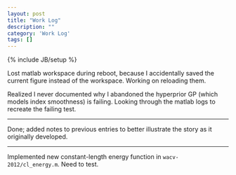 ```yaml
---
layout: post
title: "Work Log"
description: ""
category: 'Work Log'
tags: []
---
```

{% include JB/setup %}

Lost matlab workspace during reboot, because I accidentally saved the current figure instead of the workspace.  Working on reloading them.

Realized I never documented why I abandoned the hyperprior GP (which models index smoothness) is failing.  Looking through the matlab logs to recreate the failing test.  

---

Done; added notes to previous entries to better illustrate the story as it originally developed.

---

Implemented new constant-length energy function in `wacv-2012/cl_energy.m`.  Need to test.
